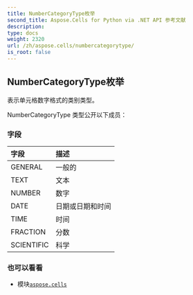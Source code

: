 ```yaml
---
title: NumberCategoryType枚举
second_title: Aspose.Cells for Python via .NET API 参考文献
description:
type: docs
weight: 2320
url: /zh/aspose.cells/numbercategorytype/
is_root: false
---
```

## NumberCategoryType枚举
表示单元格数字格式的类别类型。



NumberCategoryType 类型公开以下成员：

### 字段
|字段|描述|
| :- | :- |
| GENERAL |一般的|
| TEXT |文本|
| NUMBER |数字|
| DATE |日期或日期和时间|
| TIME |时间|
| FRACTION |分数|
| SCIENTIFIC |科学|



### 也可以看看
* 模块[`aspose.cells`](..)
